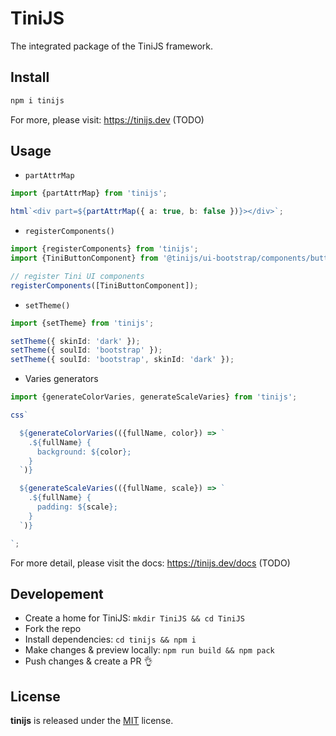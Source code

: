 # TiniJS 

The integrated package of the TiniJS framework.

## Install

```sh
npm i tinijs
```

For more, please visit: <https://tinijs.dev> (TODO)

## Usage

- `partAttrMap`

```ts
import {partAttrMap} from 'tinijs';

html`<div part=${partAttrMap({ a: true, b: false })}></div>`;
```

- `registerComponents()`

```ts
import {registerComponents} from 'tinijs';
import {TiniButtonComponent} from '@tinijs/ui-bootstrap/components/button';

// register Tini UI components
registerComponents([TiniButtonComponent]);
```

- `setTheme()`

```ts
import {setTheme} from 'tinijs';

setTheme({ skinId: 'dark' });
setTheme({ soulId: 'bootstrap' });
setTheme({ soulId: 'bootstrap', skinId: 'dark' });
```

- Varies generators

```ts
import {generateColorVaries, generateScaleVaries} from 'tinijs';

css`

  ${generateColorVaries(({fullName, color}) => `
    .${fullName} {
      background: ${color};
    }
  `)}

  ${generateScaleVaries(({fullName, scale}) => `
    .${fullName} {
      padding: ${scale};
    }
  `)}

`;
```

For more detail, please visit the docs: <https://tinijs.dev/docs> (TODO)

## Developement

- Create a home for TiniJS: `mkdir TiniJS && cd TiniJS`
- Fork the repo
- Install dependencies: `cd tinijs && npm i`
- Make changes & preview locally: `npm run build && npm pack`
- Push changes & create a PR 👌

## License

**tinijs** is released under the [MIT](https://github.com/tinijs/tinijs/blob/master/LICENSE) license.
